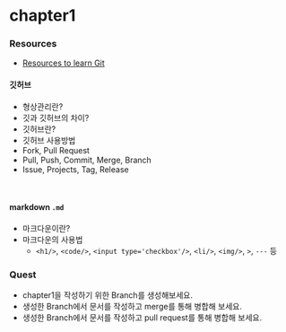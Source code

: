 # chapter1

### Resources

- [Resources to learn Git](https://try.github.io)

#### 깃허브

- 형상관리란?
- 깃과 깃허브의 차이?
- 깃허브란?
- 깃허브 사용방법
- Fork, Pull Request
- Pull, Push, Commit, Merge, Branch
- Issue, Projects, Tag, Release

<br>

#### markdown `.md`

- 마크다운이란?
- 마크다운의 사용법
  - `<h1/>`, `<code/>`, `<input type='checkbox'/>`, `<li/>`, `<img/>`, `>`, `---` 등

### Quest

- chapter1을 작성하기 위한 Branch를 생성해보세요.
- 생성한 Branch에서 문서를 작성하고 merge를 통해 병합해 보세요.
- 생성한 Branch에서 문서를 작성하고 pull request를 통해 병합해 보세요.
